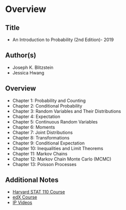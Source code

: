 # Overview

## Title

- An Introduction to Probability (2nd Edition)- 2019

## Author(s)

- Joseph K. Blitzstein
- Jessica Hwang

## Overview

- Chapter 1: Probability and Counting
- Chapter 2: Conditional Probability
- Chapter 3: Random Variables and Their Distributions
- Chapter 4: Expectation
- Chapter 5: Continuous Random Variables
- Chapter 6: Moments
- Chapter 7: Joint Distributions
- Chapter 8: Transformations
- Chapter 9: Conditional Expectation
- Chapter 10: Inequalities and Limit Theorems
- Chapter 11: Markov Chains
- Chapter 12: Markov Chain Monte Carlo (MCMC)
- Chapter 13: Poisson Processes

## Additional Notes

- [Harvard STAT 110 Course](https://projects.iq.harvard.edu/stat110/home)
- [edX Course](https://www.edx.org/course/introduction-to-probability-0)
- [IP Videos](https://www.youtube.com/playlist?list=PL2SOU6wwxB0uwwH80KTQ6ht66KWxbzTIo)
